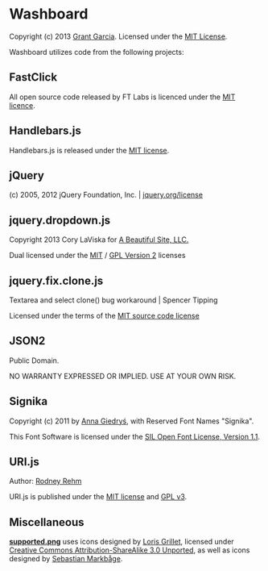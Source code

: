 Washboard
=========

Copyright (c) 2013 [Grant Garcia](http://grantgarcia.org/). Licensed under the [MIT License][MIT].

Washboard utilizes code from the following projects:

FastClick
---------

All open source code released by FT Labs is licenced under the [MIT licence][MIT].

Handlebars.js
-------------

Handlebars.js is released under the [MIT license][MIT].

jQuery
------

(c) 2005, 2012 jQuery Foundation, Inc. | [jquery.org/license](http://jquery.org/license)

jquery.dropdown.js
------------------

Copyright 2013 Cory LaViska for [A Beautiful Site, LLC.](http://abeautifulsite.net/)

Dual licensed under the [MIT][MIT] / [GPL Version 2][GPLv2] licenses

jquery.fix.clone.js
-------------------

Textarea and select clone() bug workaround | Spencer Tipping

Licensed under the terms of the [MIT source code license][MIT]

JSON2
-----

Public Domain.

NO WARRANTY EXPRESSED OR IMPLIED. USE AT YOUR OWN RISK.

Signika
-------

Copyright (c) 2011 by [Anna Giedryś](http://ancymonic.com), with Reserved Font Names "Signika".

This Font Software is licensed under the [SIL Open Font License, Version 1.1][OFL].

URI.js
------

Author: [Rodney Rehm](https://github.com/rodneyrehm)

URI.js is published under the [MIT license][MIT] and [GPL v3][GPLv3].

Miscellaneous
-------------

[**supported.png**](/static/images/supported.png) uses icons designed by [Loris Grillet](http://www.loriskumo.com/), licensed under [Creative Commons Attribution-ShareAlike 3.0 Unported][CC], as well as icons designed by [Sebastian Markbåge](http://blog.calyptus.eu/seb/2011/09/simple-browser-icons/).

[MIT]: http://opensource.org/licenses/MIT

[GPLv2]: http://opensource.org/licenses/GPL-2.0

[GPLv3]: http://opensource.org/licenses/GPL-3.0

[BSD]: http://opensource.org/licenses/BSD-3-Clause

[OFL]: http://opensource.org/licenses/OFL-1.1

[CC]: http://creativecommons.org/licenses/by-sa/3.0/
